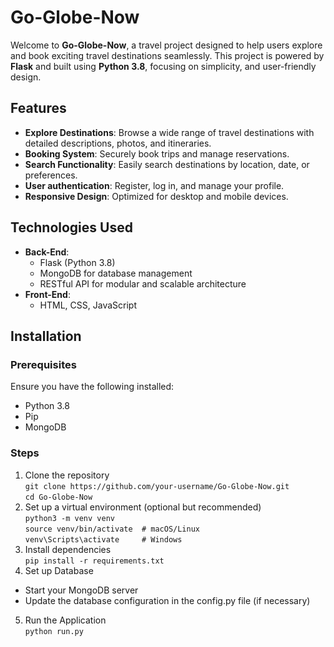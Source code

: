 # **Go-Globe-Now**
Welcome to **Go-Globe-Now**, a travel project designed to help users explore and book exciting travel destinations seamlessly. This project is powered by **Flask** and built using **Python 3.8**, focusing on simplicity, and user-friendly design.
## **Features**
- **Explore Destinations**: Browse a wide range of travel destinations with detailed descriptions, photos, and itineraries.
- **Booking System**: Securely book trips and manage reservations.
- **Search Functionality**: Easily search destinations by location, date, or preferences.
- **User authentication**: Register, log in, and manage your profile.
- **Responsive Design**: Optimized for desktop and mobile devices.
## **Technologies Used**
- **Back-End**:
  - Flask (Python 3.8)
  - MongoDB for database management
  - RESTful API for modular and scalable architecture
- **Front-End**:
  - HTML, CSS, JavaScript
## **Installation**
### **Prerequisites**
Ensure you have the following installed:
- Python 3.8
- Pip
- MongoDB
### **Steps**
1. Clone the repository<br>
   ```git clone https://github.com/your-username/Go-Globe-Now.git```<br>
    ```cd Go-Globe-Now```<br>
2. Set up a virtual environment (optional but recommended)<br>
  ```python3 -m venv venv```<br>
  ```source venv/bin/activate  # macOS/Linux```<br>
  ```venv\Scripts\activate     # Windows```<br>
3. Install dependencies<br>
   ```pip install -r requirements.txt```<br>
4. Set up Database
  - Start your MongoDB server
  - Update the database configuration in the config.py file (if necessary)
5. Run the Application<br>
``` python run.py ```
